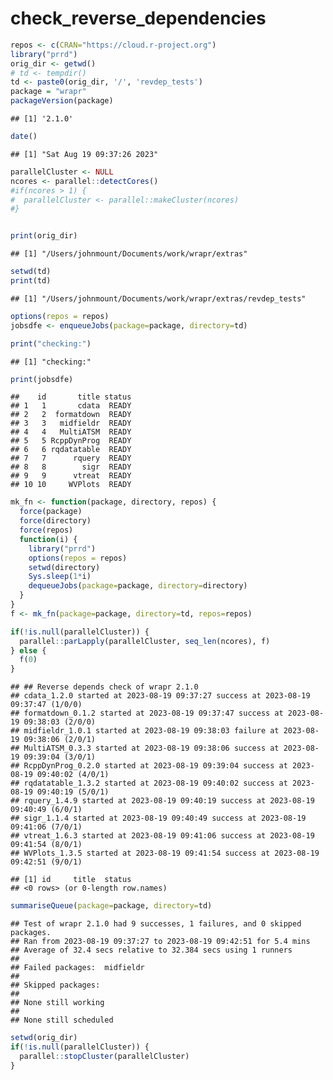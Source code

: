 check_reverse_dependencies
================

``` r
repos <- c(CRAN="https://cloud.r-project.org")
library("prrd")
orig_dir <- getwd()
# td <- tempdir()
td <- paste0(orig_dir, '/', 'revdep_tests')
package = "wrapr"
packageVersion(package)
```

    ## [1] '2.1.0'

``` r
date()
```

    ## [1] "Sat Aug 19 09:37:26 2023"

``` r
parallelCluster <- NULL
ncores <- parallel::detectCores()
#if(ncores > 1) {
#  parallelCluster <- parallel::makeCluster(ncores)
#}


print(orig_dir)
```

    ## [1] "/Users/johnmount/Documents/work/wrapr/extras"

``` r
setwd(td)
print(td)
```

    ## [1] "/Users/johnmount/Documents/work/wrapr/extras/revdep_tests"

``` r
options(repos = repos)
jobsdfe <- enqueueJobs(package=package, directory=td)

print("checking:")
```

    ## [1] "checking:"

``` r
print(jobsdfe)
```

    ##    id       title status
    ## 1   1       cdata  READY
    ## 2   2  formatdown  READY
    ## 3   3   midfieldr  READY
    ## 4   4   MultiATSM  READY
    ## 5   5 RcppDynProg  READY
    ## 6   6 rqdatatable  READY
    ## 7   7      rquery  READY
    ## 8   8        sigr  READY
    ## 9   9      vtreat  READY
    ## 10 10     WVPlots  READY

``` r
mk_fn <- function(package, directory, repos) {
  force(package)
  force(directory)
  force(repos)
  function(i) {
    library("prrd")
    options(repos = repos)
    setwd(directory)
    Sys.sleep(1*i)
    dequeueJobs(package=package, directory=directory)
  }
}
f <- mk_fn(package=package, directory=td, repos=repos)

if(!is.null(parallelCluster)) {
  parallel::parLapply(parallelCluster, seq_len(ncores), f)
} else {
  f(0)
}
```

    ## ## Reverse depends check of wrapr 2.1.0 
    ## cdata_1.2.0 started at 2023-08-19 09:37:27 success at 2023-08-19 09:37:47 (1/0/0) 
    ## formatdown_0.1.2 started at 2023-08-19 09:37:47 success at 2023-08-19 09:38:03 (2/0/0) 
    ## midfieldr_1.0.1 started at 2023-08-19 09:38:03 failure at 2023-08-19 09:38:06 (2/0/1) 
    ## MultiATSM_0.3.3 started at 2023-08-19 09:38:06 success at 2023-08-19 09:39:04 (3/0/1) 
    ## RcppDynProg_0.2.0 started at 2023-08-19 09:39:04 success at 2023-08-19 09:40:02 (4/0/1) 
    ## rqdatatable_1.3.2 started at 2023-08-19 09:40:02 success at 2023-08-19 09:40:19 (5/0/1) 
    ## rquery_1.4.9 started at 2023-08-19 09:40:19 success at 2023-08-19 09:40:49 (6/0/1) 
    ## sigr_1.1.4 started at 2023-08-19 09:40:49 success at 2023-08-19 09:41:06 (7/0/1) 
    ## vtreat_1.6.3 started at 2023-08-19 09:41:06 success at 2023-08-19 09:41:54 (8/0/1) 
    ## WVPlots_1.3.5 started at 2023-08-19 09:41:54 success at 2023-08-19 09:42:51 (9/0/1)

    ## [1] id     title  status
    ## <0 rows> (or 0-length row.names)

``` r
summariseQueue(package=package, directory=td)
```

    ## Test of wrapr 2.1.0 had 9 successes, 1 failures, and 0 skipped packages. 
    ## Ran from 2023-08-19 09:37:27 to 2023-08-19 09:42:51 for 5.4 mins 
    ## Average of 32.4 secs relative to 32.384 secs using 1 runners
    ## 
    ## Failed packages:  midfieldr 
    ## 
    ## Skipped packages:   
    ## 
    ## None still working
    ## 
    ## None still scheduled

``` r
setwd(orig_dir)
if(!is.null(parallelCluster)) {
  parallel::stopCluster(parallelCluster)
}
```
